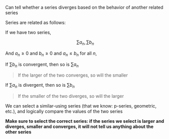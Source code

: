 Can tell whether a series diverges based on the behavior of another related series


Series are related as follows:

If we have two series, 

$$
\sum{a_n}, \sum{b_n}
$$

And $a_n \geq 0$ and $b_n \geq 0$ and $a_n \leq b_n$ for all $n$,

If $\sum{b_n}$ is convergent, then so is $\sum{a_n}$

> If the larger of the two converges, so will the smaller

If $\sum{a_n}$ is divergent, then so is $\sum{b_n}$

> If the smaller of the two diverges, so will the larger

We can select a similar-using series (that we know: p-series, geometric, etc.), and logically compare the values of the two series

**Make sure to select the correct series: if the series we select is larger and diverges, smaller and converges, it will not tell us anything about the other series**
